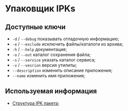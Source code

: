 # Упаковщик IPKs

## Доступные ключи

* `-d` / `--debug` показывать отладочную информацию;
* `-e` / `--exclude` исключить файлы/каталоги из архива;
* `-h` / `--help` документация;
* `-o` / `--out` каталог сохранения файла;
* `-s` / `--service` указать каталог сервиса;
* `-v` / `--vesrion` версия утилиты;
* `--description` изменить описание приложения;
* `--name` изменить имя приложения;

## Используемая информация

* [Структура IPK пакета](https://bitsum.com/creating_ipk_packages.htm);
